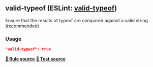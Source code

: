<!-- Start:AutoDoc:: Modify `src/readme/rules.ts` and run `gulp readme` to update block -->
## valid-typeof (ESLint: [valid-typeof](http://eslint.org/docs/rules/valid-typeof))

Ensure that the results of typeof are compared against a valid string (recommended)

### Usage

```json
"valid-typeof": true
```
**[:straight_ruler: Rule source](https://github.com/buzinas/tslint-eslint-rules/blob/master/src/rules/validTypeofRule.ts)**
**[:blue_book: Test source](https://github.com/buzinas/tslint-eslint-rules/blob/master/src/test/rules/validTypeofRuleTests.ts)**

<!-- End:AutoDoc -->
